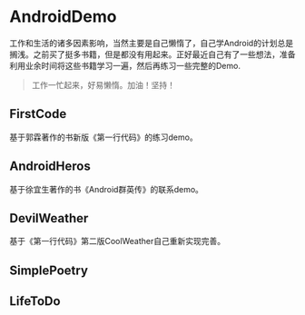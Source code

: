 # AndroidDemo

工作和生活的诸多因素影响，当然主要是自己懒惰了，自己学Android的计划总是搁浅。之前买了挺多书籍，但是都没有用起来。正好最近自己有了一些想法，准备利用业余时间将这些书籍学习一遍，然后再练习一些完整的Demo.
>工作一忙起来，好易懒惰。加油！坚持！


## FirstCode 
基于郭霖著作的书新版《第一行代码》的练习demo。

## AndroidHeros
基于徐宜生著作的书《Android群英传》的联系demo。


## DevilWeather
基于《第一行代码》第二版CoolWeather自己重新实现完善。

## SimplePoetry

## LifeToDo
